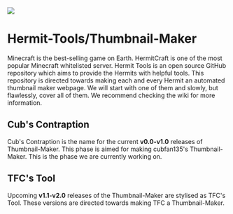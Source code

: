 <img src="https://repository-images.githubusercontent.com/267630735/bdea6080-b7e1-11ea-99d5-b00431ed9442">

# Hermit-Tools/Thumbnail-Maker
Minecraft is the best-selling game on Earth. HermitCraft is one of the most popular Minecraft whitelisted server. Hermit Tools is an open source GitHub repository which aims to provide the Hermits with helpful tools. This repository is directed towards making each and every Hermit an automated thumbnail maker webpage. We will start with one of them and slowly, but flawlessly, cover all of them. We recommend checking the wiki for more information.
## Cub's Contraption
Cub's Contraption is the name for the current **v0.0-v1.0** releases of Thumbnail-Maker. This phase is aimed for making cubfan135's Thumbnail-Maker.
This is the phase we are currently working on.
## TFC's Tool
Upcoming **v1.1-v2.0** releases of the Thumbnail-Maker are stylised as TFC's Tool. These versions are directed towards making TFC a Thumbnail-Maker.
